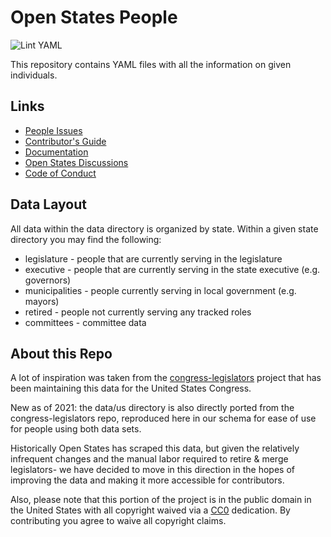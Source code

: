 # Open States People

![Lint YAML](https://github.com/openstates/people/workflows/Lint%20YAML/badge.svg)

This repository contains YAML files with all the information on given individuals.

## Links

* [People Issues](https://github.com/openstates/issues/issues?q=is%3Aissue+is%3Aopen+label%3Adata%3Apeople)
* [Contributor's Guide](https://docs.openstates.org/en/latest/contributing/getting-started.html)
* [Documentation](https://docs.openstates.org/en/latest/contributing/people.html)
* [Open States Discussions](https://github.com/openstates/issues/discussions)
* [Code of Conduct](https://docs.openstates.org/en/latest/contributing/code-of-conduct.html)


## Data Layout

All data within the data directory is organized by state.  Within a given state directory you may find the following:

  * legislature - people that are currently serving in the legislature
  * executive - people that are currently serving in the state executive (e.g. governors)
  * municipalities - people currently serving in local government (e.g. mayors)
  * retired - people not currently serving any tracked roles
  * committees - committee data

## About this Repo

A lot of inspiration was taken from the [congress-legislators](https://github.com/unitedstates/congress-legislators) project that has been maintaining this data for the United States Congress.

New as of 2021: the data/us directory is also directly ported from the congress-legislators repo, reproduced here in our schema for ease of use for people using both data sets.

Historically Open States has scraped this data, but given the relatively infrequent changes and the manual labor required to retire & merge legislators- we have decided to move in this direction in the hopes of improving the data and making it more accessible for contributors.

Also, please note that this portion of the project is in the public domain in the United States with all copyright waived via a [CC0](https://creativecommons.org/publicdomain/zero/1.0/) dedication.  By contributing you agree to waive all copyright claims.
